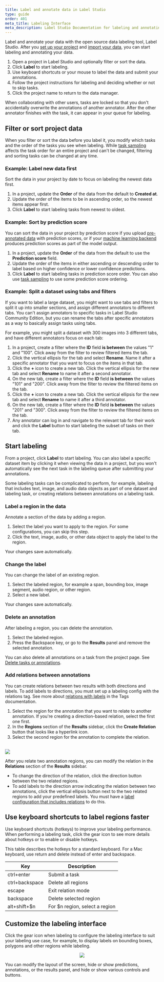 ```yaml
---
title: Label and annotate data in Label Studio
type: guide
order: 401
meta_title: Labeling Interface
meta_description: Label Studio Documentation for labeling and annotating various types of data and labeling tasks for machine learning and data science projects.
---
```


Label and annotate your data with the open source data labeling tool, Label Studio. After you [set up your project](setup.hmtl) and [import your data](tasks.html), you can start labeling and annotating your data.  

1. Open a project in Label Studio and optionally filter or sort the data.    
2. Click **Label** to start labeling.
3. Use keyboard shortcuts or your mouse to label the data and submit your annotations.
4. Follow the project instructions for labeling and deciding whether or not to skip tasks. 
5. Click the project name to return to the data manager. 

When collaborating with other users, tasks are locked so that you don't accidentally overwrite the annotations of another annotator. After the other annotator finishes with the task, it can appear in your queue for labeling. 

## Filter or sort project data

When you filter or sort the data before you label it, you modify which tasks and the order of the tasks you see when labeling. While [task sampling](start.html#Set_up_task_sampling_for_your_project) affects the task order for an entire project and can't be changed, filtering and sorting tasks can be changed at any time. 

### Example: Label new data first
Sort the data in your project by date to focus on labeling the newest data first.

1. In a project, update the **Order** of the data from the default to **Created at**.
2. Update the order of the items to be in ascending order, so the newest items appear first. 
3. Click **Label** to start labeling tasks from newest to oldest. 

### Example: Sort by prediction score
You can sort the data in your project by prediction score if you upload [pre-annotated data](predictions.html) with prediction scores, or if your [machine learning backend](ml.html) produces prediction scores as part of the model output. 

1. In a project, update the **Order** of the data from the default to use the **Prediction score** field.
2. Update the order of the items in either ascending or descending order to label based on higher confidence or lower confidence predictions. 
3. Click **Label** to start labeling tasks in prediction score order. 
You can also use [task sampling](start.html#Set_up_task_sampling_for_your_project) to use some prediction score ordering.

### Example: Split a dataset using tabs and filters
If you want to label a large dataset, you might want to use tabs and filters to split it up into smaller sections, and assign different annotators to different tabs. You can't assign annotators to specific tasks in Label Studio Community Edition, but you can rename the tabs after specific annotators as a way to basically assign tasks using tabs.  

For example, you might split a dataset with 300 images into 3 different tabs, and have different annotators focus on each tab:
1. In a project, create a filter where the **ID** field **is between** the values "1" and "100". Click away from the filter to review filtered items the tab.
2. Click the vertical ellipsis for the tab and select **Rename**. Name it after a specific annotator that you want to focus on the items in that tab.
3. Click the **+** icon to create a new tab. Click the vertical ellipsis for the new tab and select **Rename** to name it after a second annotator.
4. On the new tab, create a filter where the **ID** field **is between** the values "101" and "200". Click away from the filter to review the filtered items on the tab.
5. Click the **+** icon to create a new tab. Click the vertical ellipsis for the new tab and select **Rename** to name it after a third annotator.
6. On the new tab, create a filter where the **ID** field **is between** the values "201" and "300". Click away from the filter to review the filtered items on the tab.
7. Any annotator can log in and navigate to the relevant tab for their work and click the **Label** button to start labeling the subset of tasks on their tab. 

## Start labeling

From a project, click **Label** to start labeling. You can also label a specific dataset item by clicking it when viewing the data in a project, but you won't automatically see the next task in the labeling queue after submitting your annotations. 

Some labeling tasks can be complicated to perform, for example, labeling that includes text, image, and audio data objects as part of one dataset and labeling task, or creating relations between annotations on a labeling task.

### Label a region in the data
Annotate a section of the data by adding a region. 

1. Select the label you want to apply to the region. For some configurations, you can skip this step.
2. Click the text, image, audio, or other data object to apply the label to the region. 

Your changes save automatically. 

### Change the label
You can change the label of an existing region. 

1. Select the labeled region, for example a span, bounding box, image segment, audio region, or other region. 
2. Select a new label.

Your changes save automatically. 

### Delete an annotation
After labeling a region, you can delete the annotation. 
1. Select the labeled region.  
2. Press the Backspace key, or go to the **Results** panel and remove the selected annotation. 

You can also delete all annotations on a task from the project page. See [Delete tasks or annotations](setup.html#Delete_tasks_or_annotations).

### Add relations between annotations

You can create relations between two results with both directions and labels. To add labels to directions, you must set up a labeling config with the relations tag. See more about [relations with labels](/tags/relations.html) in the Tags documentation.

1. Select the region for the annotation that you want to relate to another annotation. If you're creating a direction-based relation, select the first one first. 
2. In the **Regions** section of the **Results** sidebar, click the **Create Relation** button that looks like a hyperlink icon.
3. Select the second region for the annotation to complete the relation.

<br>
<img src="../images/relation.png">

After you relate two annotation regions, you can modify the relation in the **Relations** section of the **Results** sidebar. 
- To change the direction of the relation, click the direction button between the two related regions.
- To add labels to the direction arrow indicating the relation between two annotations, click the vertical ellipsis button next to the two related regions to add your predefined labels. You must have a [label configuration that includes relations](/tags/relations.html) to do this.


## Use keyboard shortcuts to label regions faster
Use keyboard shortcuts (hotkeys) to improve your labeling performance. When performing a labeling task, click the gear icon to see more details about hotkeys or to enable or disable hotkeys. 

This table describes the hotkeys for a standard keyboard. For a Mac keyboard, use return and delete instead of enter and backspace.

| Key | Description |
| --- | --- | 
| ctrl+enter | Submit a task |
| ctrl+backspace | Delete all regions |
| escape | Exit relation mode |
| backspace | Delete selected region | 
| alt+shift+$n | For $n region, select a region |


## Customize the labeling interface 

Click the gear icon when labeling to configure the labeling interface to suit your labeling use case, for example, to display labels on bounding boxes, polygons and other regions while labeling.

<center>
  <img src='../images/lsf-settings.png'>
</center>

You can modify the layout of the screen, hide or show predictions, annotations, or the results panel, and hide or show various controls and buttons.


